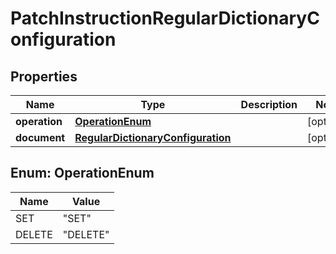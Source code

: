 
# PatchInstructionRegularDictionaryConfiguration

## Properties
Name | Type | Description | Notes
------------ | ------------- | ------------- | -------------
**operation** | [**OperationEnum**](#OperationEnum) |  |  [optional]
**document** | [**RegularDictionaryConfiguration**](RegularDictionaryConfiguration.md) |  |  [optional]


<a name="OperationEnum"></a>
## Enum: OperationEnum
Name | Value
---- | -----
SET | &quot;SET&quot;
DELETE | &quot;DELETE&quot;



